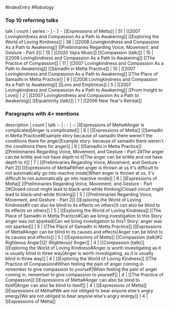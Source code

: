 #IndexEntry #Robology

### Top 10 referring talks
talk | count | series
:- | - |: -
[[Expressions of Metta]] | 51 | [[2007 Lovingkindness and Compassion As a Path to Awakening]]
[[Exploring the World of Loving Kindness]] | 38 | [[2008 Lovingkindness and Compassion As a Path to Awakening]]
[[Preliminaries Regarding Voice, Movement, and Gesture - Part 2]] | 15 | [[2020 Vajra Music]]
[[Compassion (talk)]] | 15 | [[2008 Lovingkindness and Compassion As a Path to Awakening]]
[[The Practice of Compassion]] | 11 | [[2007 Lovingkindness and Compassion As a Path to Awakening]]
[[Samadhi in Metta Practice]] | 10 | [[2007 Lovingkindness and Compassion As a Path to Awakening]]
[[The Place of Samadhi in Metta Practice]] | 9 | [[2008 Lovingkindness and Compassion As a Path to Awakening]]
[[Love and Emptiness]] | 5 | [[2007 Lovingkindness and Compassion As a Path to Awakening]]
[[From Insight to Love]] | 2 | [[2007 Lovingkindness and Compassion As a Path to Awakening]]
[[Equanimity (talk)]] | 1 | [[2006 New Year's Retreat]]

### Paragraphs with 4+ mentions
description | count | talk
:- | : - | :-
[[Expressions of Metta#Anger is complicated\|Anger is complicated]] | 8 | [[Expressions of Metta]]
[[Samadhi in Metta Practice#Example story because of samadhi there weren't the conditions there for anger\|Example story: because of samadhi there weren't the conditions there for anger]] | 8 | [[Samadhi in Metta Practice]]
[[Preliminaries Regarding Voice, Movement, and Gesture - Part 2#The anger can be brittle and not have depth to it\|The anger can be brittle and not have depth to it]] | 7 | [[Preliminaries Regarding Voice, Movement, and Gesture - Part 2]]
[[Expressions of Metta#When anger is thrown at us it's difficult to not automatically go into reactive mode\|When anger is thrown at us, it's difficult to not automatically go into reactive mode]] | 6 | [[Expressions of Metta]]
[[Preliminaries Regarding Voice, Movement, and Gesture - Part 2#Closed circuit might lead to black-and-white thinking\|Closed circuit might lead to black-and-white thinking]] | 5 | [[Preliminaries Regarding Voice, Movement, and Gesture - Part 2]]
[[Exploring the World of Loving Kindness#It can also be blind to its effects on others\|It can also be blind to its effects on others]] | 5 | [[Exploring the World of Loving Kindness]]
[[The Place of Samadhi in Metta Practice#Can we bring investigation to this Story anger was not sparked\|Can we bring investigation to this? Story: anger was not sparked]] | 5 | [[The Place of Samadhi in Metta Practice]]
[[Expressions of Metta#Anger can be blind to its causes and effects\|Anger can be blind to its causes and effects]] | 5 | [[Expressions of Metta]]
[[Compassion (talk)#2 Righteous Anger\|(2) (Righteous) Anger]] | 4 | [[Compassion (talk)]]
[[Exploring the World of Loving Kindness#Anger is worth investigating as it is usually blind in three way\|Anger is worth investigating, as it is usually blind in three way]] | 4 | [[Exploring the World of Loving Kindness]]
[[The Practice of Compassion#When feeling the pain of anger coming in remember to give compassion to yourself\|When feeling the pain of anger coming in, remember to give compassion to yourself]] | 4 | [[The Practice of Compassion]]
[[Expressions of Metta#Anger can also be blind to itself\|Anger can also be blind to itself]] | 4 | [[Expressions of Metta]]
[[Expressions of Metta#We are not obliged to bear anyone else's angry energy\|We are not obliged to bear anyone else's angry energy]] | 4 | [[Expressions of Metta]]

